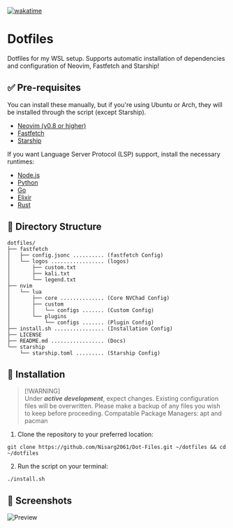 [![wakatime](https://wakatime.com/badge/user/0d75cfc5-da70-41b7-b8c8-661ef9d8338b/project/9358976a-67c2-4357-8140-bd4a4c743b96.svg)](https://wakatime.com/badge/user/0d75cfc5-da70-41b7-b8c8-661ef9d8338b/project/9358976a-67c2-4357-8140-bd4a4c743b96)

# Dotfiles
Dotfiles for my WSL setup. Supports automatic installation of dependencies and configuration of Neovim, Fastfetch and Starship!

## ✅ Pre-requisites
You can install these manually, but if you're using Ubuntu or Arch, they will be installed through the script (except Starship).
- [Neovim (v0.8 or higher)](https://neovim.io/)
- [Fastfetch](https://github.com/fastfetch-cli/fastfetch)
- [Starship](https://starship.rs/)

If you want Language Server Protocol (LSP) support, install the necessary runtimes:
- [Node.js](https://nodejs.org/)
- [Python](https://www.python.org/)
- [Go](https://go.dev/)
- [Elixir](https://elixir-lang.org/)
- [Rust](https://www.rust-lang.org/)

## 📁 Directory Structure

```
dotfiles/
├── fastfetch
│   ├── config.jsonc .......... (fastfetch Config)
│   └── logos ................. (logos)
│       ├── custom.txt
│       ├── kali.txt
│       └── legend.txt
├── nvim
│   └── lua
│       ├── core .............. (Core NVChad Config)
│       ├── custom
│       │   └── configs ....... (Custom Config)
│       └── plugins
│           └── configs ....... (Plugin Config)
├── install.sh ................ (Installation Config)
├── LICENSE
├── README.md ................. (Docs)
└── starship
    └── starship.toml ......... (Starship Config)
```

## 🚀 Installation

> [!WARNING]\
> Under _**active development**_, expect changes. Existing configuration files will be overwritten. Please make a backup of any files you wish to keep before proceeding.
> Compatable Package Managers: apt and pacman

1. Clone the repository to your preferred location: 

```
git clone https://github.com/Nisarg2061/Dot-Files.git ~/dotfiles && cd ~/dotfiles
```

2. Run the script on your terminal:

```
./install.sh
```
    
## 📸 Screenshots
![Preview](https://github.com/user-attachments/assets/9d7a8281-d5b7-42e5-bd56-5a63797093cc)
